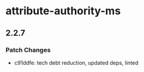 # attribute-authority-ms

## 2.2.7

### Patch Changes

- c91ddfe: tech debt reduction, updated deps, linted
